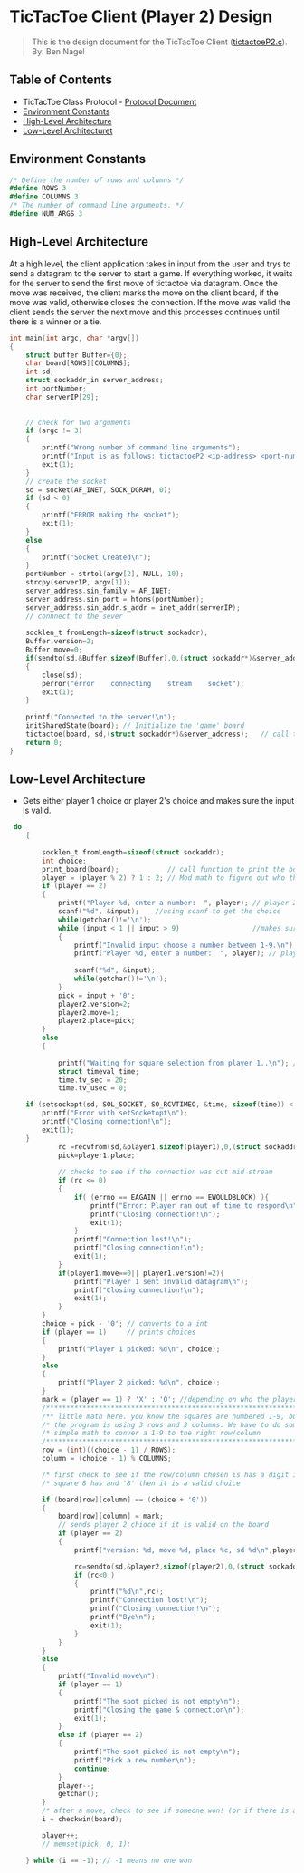 # TicTacToe Client (Player 2) Design
> This is the design document for the TicTacToe Client ([tictactoeP2.c](https://github.com/CSE-5462-Spring-2021/assignment3-conner-n-ben/blob/master/tictactoeP2.c)).  
> By: Ben Nagel

## Table of Contents
- TicTacToe Class Protocol - [Protocol Document](https://docs.google.com/document/d/18NELyK0rywzaeZ_eVgDlaO9Z9MJ82zlH7tFRHX5Gh6M/edit?usp=sharing)
- [Environment Constants](#environment-constants)
- [High-Level Architecture](#high-level-architecture)
- [Low-Level Architecturet](#low-level-architecture)

## Environment Constants
```C#
/* Define the number of rows and columns */
#define ROWS 3 
#define COLUMNS 3
/* The number of command line arguments. */
#define NUM_ARGS 3
```

## High-Level Architecture
At a high level, the client application takes in input from the user and trys to send a datagram to the server to start a game. If everything worked, it waits for the server to send the first move of tictactoe via datagram. Once the move was received, the client marks the move on the client board, if the move was valid, otherwise closes the connection. If the move was valid the client sends the server the next move and this processes continues until there is a winner or a tie.
```C
int main(int argc, char *argv[])
{
    struct buffer Buffer={0};
    char board[ROWS][COLUMNS];
    int sd;
    struct sockaddr_in server_address;
    int portNumber;
    char serverIP[29];
    
    
    // check for two arguments
    if (argc != 3)
    {
        printf("Wrong number of command line arguments");
        printf("Input is as follows: tictactoeP2 <ip-address> <port-num>");
        exit(1);
    }
    // create the socket
    sd = socket(AF_INET, SOCK_DGRAM, 0);
    if (sd < 0)
    {
        printf("ERROR making the socket");
        exit(1);
    }
    else
    {
        printf("Socket Created\n");
    }
    portNumber = strtol(argv[2], NULL, 10);
    strcpy(serverIP, argv[1]);
    server_address.sin_family = AF_INET;
    server_address.sin_port = htons(portNumber);
    server_address.sin_addr.s_addr = inet_addr(serverIP);
    // connnect to the sever
   
    socklen_t fromLength=sizeof(struct sockaddr);
    Buffer.version=2;
    Buffer.move=0;
    if(sendto(sd,&Buffer,sizeof(Buffer),0,(struct sockaddr*)&server_address,fromLength)<0)
    {
        close(sd);
        perror("error    connecting    stream    socket");
        exit(1);
    }
    
    printf("Connected to the server!\n");
    initSharedState(board); // Initialize the 'game' board
    tictactoe(board, sd,(struct sockaddr*)&server_address);   // call the 'game'
    return 0;
}
```

## Low-Level Architecture
- Gets either player 1 choice or player 2's choice and makes sure the input is valid.
```C
 do
    {
         
        socklen_t fromLength=sizeof(struct sockaddr);
        int choice;
        print_board(board);            // call function to print the board on the screen
        player = (player % 2) ? 1 : 2; // Mod math to figure out who the player is
        if (player == 2)
        {
            printf("Player %d, enter a number:  ", player); // player 2 picks a spot
            scanf("%d", &input);    //using scanf to get the choice
            while(getchar()!='\n');
            while (input < 1 || input > 9)                  //makes sure the input is between 1-9
            {
                printf("Invalid input choose a number between 1-9.\n");
                printf("Player %d, enter a number:  ", player); // player 2 picks a spot
                
                scanf("%d", &input);
                while(getchar()!='\n');
            }
            pick = input + '0';
            player2.version=2;
            player2.move=1;
            player2.place=pick;
        }
        else
        {
            
            printf("Waiting for square selection from player 1..\n"); // gets chosen spot from player 1
            struct timeval time;
            time.tv_sec = 20;
            time.tv_usec = 0;

    if (setsockopt(sd, SOL_SOCKET, SO_RCVTIMEO, &time, sizeof(time)) < 0) {
        printf("Error with setSocketopt\n");
        printf("Closing connection!\n");
        exit(1);
    }
            rc =recvfrom(sd,&player1,sizeof(player1),0,(struct sockaddr *)serverAdd,&fromLength);
            pick=player1.place;
            
            // checks to see if the connection was cut mid stream
            if (rc <= 0)
            {
                if( (errno == EAGAIN || errno == EWOULDBLOCK) ){
                    printf("Error: Player ran out of time to respond\n");
                    printf("Closing connection!\n");
                    exit(1);
                }
                printf("Connection lost!\n");
                printf("Closing connection!\n");
                exit(1);
            }
            if(player1.move==0|| player1.version!=2){
                printf("Player 1 sent invalid datagram\n");
                printf("Closing connection!\n");
                exit(1);
            }
        }
        choice = pick - '0'; // converts to a int
        if (player == 1)     // prints choices
        {
            printf("Player 1 picked: %d\n", choice);
        }
        else
        {
            printf("Player 2 picked: %d\n", choice);
        }
        mark = (player == 1) ? 'X' : 'O'; //depending on who the player is, either us x or o
        /******************************************************************/
        /** little math here. you know the squares are numbered 1-9, but  */
        /* the program is using 3 rows and 3 columns. We have to do some  */
        /* simple math to conver a 1-9 to the right row/column            */
        /******************************************************************/
        row = (int)((choice - 1) / ROWS);
        column = (choice - 1) % COLUMNS;

        /* first check to see if the row/column chosen is has a digit in it, if it */
        /* square 8 has and '8' then it is a valid choice                          */

        if (board[row][column] == (choice + '0'))
        {
            board[row][column] = mark;
            // sends player 2 chioce if it is valid on the board
            if (player == 2)
            {
                printf("version: %d, move %d, place %c, sd %d\n",player2.version,player2.move,player2.place,sd);

                rc=sendto(sd,&player2,sizeof(player2),0,(struct sockaddr *)serverAdd,fromLength);
                if (rc<0 )
                {
                    printf("%d\n",rc);
                    printf("Connection lost!\n");
                    printf("Closing connection!\n");
                    printf("Bye\n");
                    exit(1);
                }
            }
        }
        else
        {
            printf("Invalid move\n");
            if (player == 1)
            {
                printf("The spot picked is not empty\n");
                printf("Closing the game & connection\n");
                exit(1);
            }
            else if (player == 2)
            {
                printf("The spot picked is not empty\n");
                printf("Pick a new number\n");
                continue;
            }
            player--;
            getchar();
        }
        /* after a move, check to see if someone won! (or if there is a draw */
        i = checkwin(board);

        player++;
        // memset(pick, 0, 1);

    } while (i == -1); // -1 means no one won

```

